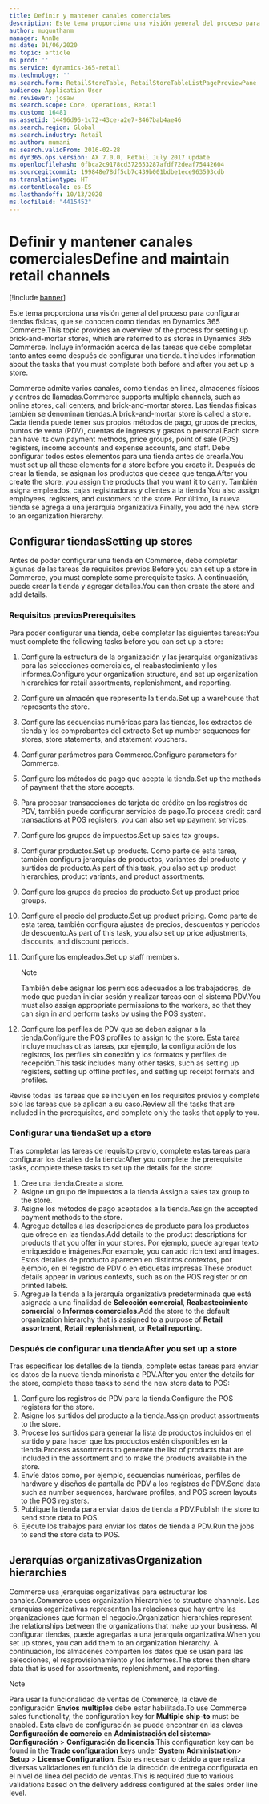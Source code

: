 ```yaml
---
title: Definir y mantener canales comerciales
description: Este tema proporciona una visión general del proceso para configurar tiendas físicas, que se conocen como tiendas en Dynamics 365 Commerce. Incluye información acerca de las tareas que debe completar tanto antes como después de configurar una tienda.
author: mugunthanm
manager: AnnBe
ms.date: 01/06/2020
ms.topic: article
ms.prod: ''
ms.service: dynamics-365-retail
ms.technology: ''
ms.search.form: RetailStoreTable, RetailStoreTableListPagePreviewPane
audience: Application User
ms.reviewer: josaw
ms.search.scope: Core, Operations, Retail
ms.custom: 16481
ms.assetid: 14496d96-1c72-43ce-a2e7-8467bab4ae46
ms.search.region: Global
ms.search.industry: Retail
ms.author: mumani
ms.search.validFrom: 2016-02-28
ms.dyn365.ops.version: AX 7.0.0, Retail July 2017 update
ms.openlocfilehash: 0fbca2c9178cd372653287afdf72deaf75442604
ms.sourcegitcommit: 199848e78df5cb7c439b001bdbe1ece963593cdb
ms.translationtype: HT
ms.contentlocale: es-ES
ms.lasthandoff: 10/13/2020
ms.locfileid: "4415452"
---
```

# <a name="define-and-maintain-retail-channels"></a><span data-ttu-id="04c39-104">Definir y mantener canales comerciales</span><span class="sxs-lookup"><span data-stu-id="04c39-104">Define and maintain retail channels</span></span>

[!include [banner](includes/banner.md)]

<span data-ttu-id="04c39-105">Este tema proporciona una visión general del proceso para configurar tiendas físicas, que se conocen como tiendas en Dynamics 365 Commerce.</span><span class="sxs-lookup"><span data-stu-id="04c39-105">This topic provides an overview of the process for setting up brick-and-mortar stores, which are referred to as stores in Dynamics 365 Commerce.</span></span> <span data-ttu-id="04c39-106">Incluye información acerca de las tareas que debe completar tanto antes como después de configurar una tienda.</span><span class="sxs-lookup"><span data-stu-id="04c39-106">It includes information about the tasks that you must complete both before and after you set up a store.</span></span>

<span data-ttu-id="04c39-107">Commerce admite varios canales, como tiendas en línea, almacenes físicos y centros de llamadas.</span><span class="sxs-lookup"><span data-stu-id="04c39-107">Commerce supports multiple channels, such as online stores, call centers, and brick-and-mortar stores.</span></span> <span data-ttu-id="04c39-108">Las tiendas físicas también se denominan tiendas.</span><span class="sxs-lookup"><span data-stu-id="04c39-108">A brick-and-mortar store is called a store.</span></span> <span data-ttu-id="04c39-109">Cada tienda puede tener sus propios métodos de pago, grupos de precios, puntos de venta (PDV), cuentas de ingresos y gastos o personal.</span><span class="sxs-lookup"><span data-stu-id="04c39-109">Each store can have its own payment methods, price groups, point of sale (POS) registers, income accounts and expense accounts, and staff.</span></span> <span data-ttu-id="04c39-110">Debe configurar todos estos elementos para una tienda antes de crearla.</span><span class="sxs-lookup"><span data-stu-id="04c39-110">You must set up all these elements for a store before you create it.</span></span> <span data-ttu-id="04c39-111">Después de crear la tienda, se asignan los productos que desea que tenga.</span><span class="sxs-lookup"><span data-stu-id="04c39-111">After you create the store, you assign the products that you want it to carry.</span></span> <span data-ttu-id="04c39-112">También asigna empleados, cajas registradoras y clientes a la tienda.</span><span class="sxs-lookup"><span data-stu-id="04c39-112">You also assign employees, registers, and customers to the store.</span></span> <span data-ttu-id="04c39-113">Por último, la nueva tienda se agrega a una jerarquía organizativa.</span><span class="sxs-lookup"><span data-stu-id="04c39-113">Finally, you add the new store to an organization hierarchy.</span></span>

## <a name="setting-up-stores"></a><span data-ttu-id="04c39-114">Configurar tiendas</span><span class="sxs-lookup"><span data-stu-id="04c39-114">Setting up stores</span></span>

<span data-ttu-id="04c39-115">Antes de poder configurar una tienda en Commerce, debe completar algunas de las tareas de requisitos previos.</span><span class="sxs-lookup"><span data-stu-id="04c39-115">Before you can set up a store in Commerce, you must complete some prerequisite tasks.</span></span> <span data-ttu-id="04c39-116">A continuación, puede crear la tienda y agregar detalles.</span><span class="sxs-lookup"><span data-stu-id="04c39-116">You can then create the store and add details.</span></span>

### <a name="prerequisites"></a><span data-ttu-id="04c39-117">Requisitos previos</span><span class="sxs-lookup"><span data-stu-id="04c39-117">Prerequisites</span></span>

<span data-ttu-id="04c39-118">Para poder configurar una tienda, debe completar las siguientes tareas:</span><span class="sxs-lookup"><span data-stu-id="04c39-118">You must complete the following tasks before you can set up a store:</span></span>

1. <span data-ttu-id="04c39-119">Configure la estructura de la organización y las jerarquías organizativas para las selecciones comerciales, el reabastecimiento y los informes.</span><span class="sxs-lookup"><span data-stu-id="04c39-119">Configure your organization structure, and set up organization hierarchies for retail assortments, replenishment, and reporting.</span></span>
2. <span data-ttu-id="04c39-120">Configure un almacén que represente la tienda.</span><span class="sxs-lookup"><span data-stu-id="04c39-120">Set up a warehouse that represents the store.</span></span>
3. <span data-ttu-id="04c39-121">Configure las secuencias numéricas para las tiendas, los extractos de tienda y los comprobantes del extracto.</span><span class="sxs-lookup"><span data-stu-id="04c39-121">Set up number sequences for stores, store statements, and statement vouchers.</span></span>
4. <span data-ttu-id="04c39-122">Configurar parámetros para Commerce.</span><span class="sxs-lookup"><span data-stu-id="04c39-122">Configure parameters for Commerce.</span></span>
5. <span data-ttu-id="04c39-123">Configure los métodos de pago que acepta la tienda.</span><span class="sxs-lookup"><span data-stu-id="04c39-123">Set up the methods of payment that the store accepts.</span></span>
6. <span data-ttu-id="04c39-124">Para procesar transacciones de tarjeta de crédito en los registros de PDV, también puede configurar servicios de pago.</span><span class="sxs-lookup"><span data-stu-id="04c39-124">To process credit card transactions at POS registers, you can also set up payment services.</span></span>
7. <span data-ttu-id="04c39-125">Configure los grupos de impuestos.</span><span class="sxs-lookup"><span data-stu-id="04c39-125">Set up sales tax groups.</span></span>
8. <span data-ttu-id="04c39-126">Configurar productos.</span><span class="sxs-lookup"><span data-stu-id="04c39-126">Set up products.</span></span> <span data-ttu-id="04c39-127">Como parte de esta tarea, también configura jerarquías de productos, variantes del producto y surtidos de producto.</span><span class="sxs-lookup"><span data-stu-id="04c39-127">As part of this task, you also set up product hierarchies, product variants, and product assortments.</span></span>
9. <span data-ttu-id="04c39-128">Configure los grupos de precios de producto.</span><span class="sxs-lookup"><span data-stu-id="04c39-128">Set up product price groups.</span></span>
10. <span data-ttu-id="04c39-129">Configure el precio del producto.</span><span class="sxs-lookup"><span data-stu-id="04c39-129">Set up product pricing.</span></span> <span data-ttu-id="04c39-130">Como parte de esta tarea, también configura ajustes de precios, descuentos y períodos de descuento.</span><span class="sxs-lookup"><span data-stu-id="04c39-130">As part of this task, you also set up price adjustments, discounts, and discount periods.</span></span>
11. <span data-ttu-id="04c39-131">Configure los empleados.</span><span class="sxs-lookup"><span data-stu-id="04c39-131">Set up staff members.</span></span>

    > [!NOTE]
    > <span data-ttu-id="04c39-132">También debe asignar los permisos adecuados a los trabajadores, de modo que puedan iniciar sesión y realizar tareas con el sistema PDV.</span><span class="sxs-lookup"><span data-stu-id="04c39-132">You must also assign appropriate permissions to the workers, so that they can sign in and perform tasks by using the POS system.</span></span>

12. <span data-ttu-id="04c39-133">Configure los perfiles de PDV que se deben asignar a la tienda.</span><span class="sxs-lookup"><span data-stu-id="04c39-133">Configure the POS profiles to assign to the store.</span></span> <span data-ttu-id="04c39-134">Esta tarea incluye muchas otras tareas, por ejemplo, la configuración de los registros, los perfiles sin conexión y los formatos y perfiles de recepción.</span><span class="sxs-lookup"><span data-stu-id="04c39-134">This task includes many other tasks, such as setting up registers, setting up offline profiles, and setting up receipt formats and profiles.</span></span>

<span data-ttu-id="04c39-135">Revise todas las tareas que se incluyen en los requisitos previos y complete solo las tareas que se aplican a su caso.</span><span class="sxs-lookup"><span data-stu-id="04c39-135">Review all the tasks that are included in the prerequisites, and complete only the tasks that apply to you.</span></span>

### <a name="set-up-a-store"></a><span data-ttu-id="04c39-136">Configurar una tienda</span><span class="sxs-lookup"><span data-stu-id="04c39-136">Set up a store</span></span>

<span data-ttu-id="04c39-137">Tras completar las tareas de requisito previo, complete estas tareas para configurar los detalles de la tienda:</span><span class="sxs-lookup"><span data-stu-id="04c39-137">After you complete the prerequisite tasks, complete these tasks to set up the details for the store:</span></span>

1. <span data-ttu-id="04c39-138">Cree una tienda.</span><span class="sxs-lookup"><span data-stu-id="04c39-138">Create a store.</span></span>
2. <span data-ttu-id="04c39-139">Asigne un grupo de impuestos a la tienda.</span><span class="sxs-lookup"><span data-stu-id="04c39-139">Assign a sales tax group to the store.</span></span>
3. <span data-ttu-id="04c39-140">Asigne los métodos de pago aceptados a la tienda.</span><span class="sxs-lookup"><span data-stu-id="04c39-140">Assign the accepted payment methods to the store.</span></span>
4. <span data-ttu-id="04c39-141">Agregue detalles a las descripciones de producto para los productos que ofrece en las tiendas.</span><span class="sxs-lookup"><span data-stu-id="04c39-141">Add details to the product descriptions for products that you offer in your stores.</span></span> <span data-ttu-id="04c39-142">Por ejemplo, puede agregar texto enriquecido e imágenes.</span><span class="sxs-lookup"><span data-stu-id="04c39-142">For example, you can add rich text and images.</span></span> <span data-ttu-id="04c39-143">Estos detalles de producto aparecen en distintos contextos, por ejemplo, en el registro de PDV o en etiquetas impresas.</span><span class="sxs-lookup"><span data-stu-id="04c39-143">These product details appear in various contexts, such as on the POS register or on printed labels.</span></span>
5. <span data-ttu-id="04c39-144">Agregue la tienda a la jerarquía organizativa predeterminada que está asignada a una finalidad de **Selección comercial**, **Reabastecimiento comercial** o **Informes comerciales**.</span><span class="sxs-lookup"><span data-stu-id="04c39-144">Add the store to the default organization hierarchy that is assigned to a purpose of **Retail assortment**, **Retail replenishment**, or **Retail reporting**.</span></span>

### <a name="after-you-set-up-a-store"></a><span data-ttu-id="04c39-145">Después de configurar una tienda</span><span class="sxs-lookup"><span data-stu-id="04c39-145">After you set up a store</span></span>

<span data-ttu-id="04c39-146">Tras especificar los detalles de la tienda, complete estas tareas para enviar los datos de la nueva tienda minorista a PDV.</span><span class="sxs-lookup"><span data-stu-id="04c39-146">After you enter the details for the store, complete these tasks to send the new store data to POS:</span></span>

1. <span data-ttu-id="04c39-147">Configure los registros de PDV para la tienda.</span><span class="sxs-lookup"><span data-stu-id="04c39-147">Configure the POS registers for the store.</span></span>
2. <span data-ttu-id="04c39-148">Asigne los surtidos del producto a la tienda.</span><span class="sxs-lookup"><span data-stu-id="04c39-148">Assign product assortments to the store.</span></span>
3. <span data-ttu-id="04c39-149">Procese los surtidos para generar la lista de productos incluidos en el surtido y para hacer que los productos estén disponibles en la tienda.</span><span class="sxs-lookup"><span data-stu-id="04c39-149">Process assortments to generate the list of products that are included in the assortment and to make the products available in the store.</span></span>
4. <span data-ttu-id="04c39-150">Envíe datos como, por ejemplo, secuencias numéricas, perfiles de hardware y diseños de pantalla de PDV a los registros de PDV.</span><span class="sxs-lookup"><span data-stu-id="04c39-150">Send data such as number sequences, hardware profiles, and POS screen layouts to the POS registers.</span></span>
5. <span data-ttu-id="04c39-151">Publique la tienda para enviar datos de tienda a PDV.</span><span class="sxs-lookup"><span data-stu-id="04c39-151">Publish the store to send store data to POS.</span></span>
6. <span data-ttu-id="04c39-152">Ejecute los trabajos para enviar los datos de tienda a PDV.</span><span class="sxs-lookup"><span data-stu-id="04c39-152">Run the jobs to send the store data to POS.</span></span>

## <a name="organization-hierarchies"></a><span data-ttu-id="04c39-153">Jerarquías organizativas</span><span class="sxs-lookup"><span data-stu-id="04c39-153">Organization hierarchies</span></span>

<span data-ttu-id="04c39-154">Commerce usa jerarquías organizativas para estructurar los canales.</span><span class="sxs-lookup"><span data-stu-id="04c39-154">Commerce uses organization hierarchies to structure channels.</span></span> <span data-ttu-id="04c39-155">Las jerarquías organizativas representan las relaciones que hay entre las organizaciones que forman el negocio.</span><span class="sxs-lookup"><span data-stu-id="04c39-155">Organization hierarchies represent the relationships between the organizations that make up your business.</span></span> <span data-ttu-id="04c39-156">Al configurar tiendas, puede agregarlas a una jerarquía organizativa.</span><span class="sxs-lookup"><span data-stu-id="04c39-156">When you set up stores, you can add them to an organization hierarchy.</span></span> <span data-ttu-id="04c39-157">A continuación, los almacenes comparten los datos que se usan para las selecciones, el reaprovisionamiento y los informes.</span><span class="sxs-lookup"><span data-stu-id="04c39-157">The stores then share data that is used for assortments, replenishment, and reporting.</span></span>

> [!NOTE]
> <span data-ttu-id="04c39-158">Para usar la funcionalidad de ventas de Commerce, la clave de configuración **Envíos múltiples** debe estar habilitada.</span><span class="sxs-lookup"><span data-stu-id="04c39-158">To use Commerce sales functionality, the configuration key for **Multiple ship-to** must be enabled.</span></span> <span data-ttu-id="04c39-159">Esta clave de configuración se puede encontrar en las claves **Configuración de comercio** en **Administración del sistema**\> **Configuración** \> **Configuración de licencia**.</span><span class="sxs-lookup"><span data-stu-id="04c39-159">This configuration key can be found in the **Trade configuration** keys under **System Administration**\> **Setup** \> **License Configuration**.</span></span> <span data-ttu-id="04c39-160">Esto es necesario debido a que realiza diversas validaciones en función de la dirección de entrega configurada en el nivel de línea del pedido de ventas.</span><span class="sxs-lookup"><span data-stu-id="04c39-160">This is required due to various validations based on the delivery address configured at the sales order line level.</span></span>

